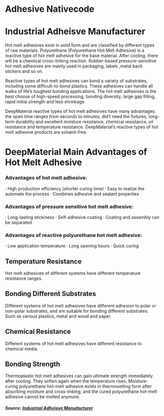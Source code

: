 # Adhesive Nativecode

# Industrial Adheisve Manufacturer

Hot melt adhesives exist in solid form and are classified by different types of raw materials. Polyurethane (Polyurethane Hot Melt Adhesive) is a reactive type of hot melt adhesive for the base material. After cooling, there will be a chemical cross-linking reaction. Rubber-based pressure-sensitive hot melt adhesives are mainly used in packaging, labels ,metal back stickers and so on.

Reactive types of hot melt adhesives can bond a variety of substrates, including some difficult-to-bond plastics. These adhesives can handle all walks of life’s toughest bonding applications. The hot melt adhesives is the best choose of high-speed processing, bonding diversity, large gap filling, rapid initial strength and less shrinkage.

DeepMaterial reactive types of hot melt adhesives have many advantages: the open time ranges from seconds to minutes, did’t need the fixtures, long-term durability and excellent moisture resistance, chemical resistance, oil resistance and temperature resistance. DeepMaterial’s reactive types of hot melt adhesive products are solvent-free.

# DeepMaterial Main Advantages of Hot Melt Adhesive

### Advantages of hot melt adhesive:
· High production efficiency (shorter curing time)
· Easy to realize the automate the process
· Combines adhesive and sealant properties

### Advantages of pressure sensitive hot melt adhesive:
· Long-lasting stickiness
· Self-adhesive coating
· Coating and assembly can be separated

### Advantages of reactive polyurethane hot melt adhesive:
· Low application temperature
· Long opening hours
· Quick curing

## Temperature Resistance
Hot melt adhesives of different systems have different temperature resistance ranges.

## Bonding Different Substrates
Different systems of hot melt adhesives have different adhesion to polar or non-polar substrates, and are suitable for bonding different substrates. Such as various plastics, metal and wood and paper.

## Chemical Resistance
Different systems of hot melt adhesives have different resistance to chemical media.

## Bonding Strength
Thermoplastic hot melt adhesives can gain ultimate strength immediately after cooling. They soften again when the temperature rises. Moisture-curing polyurethane hot-melt adhesive exists in thermosetting form after absorbing moisture and cross-linking, and the cured polyurethane hot-melt adhesive cannot be melted anymore.

##### Source: [Industrial Adheisve Manufacturer]([url](https://www.adhesivesmanufacturer.com/)https://www.adhesivesmanufacturer.com/)
